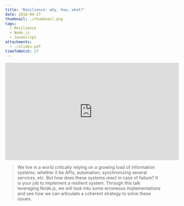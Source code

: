 ```yaml
---
title: 'Resilience: why, how, what?'
date: 2018-09-27
thumbnail: ./thumbnail.png
tags:
  - Resilience
  - Node.js
  - JavaScript
attachments:
  - ./slides.pdf
timeToWatch: 27
---
```


<iframe width="560" height="315" src="https://www.youtube-nocookie.com/embed/szkeEneWsGM?rel=0&showinfo=0&start=3272&end=4834" frameborder="0" allow="autoplay; encrypted-media" allowfullscreen></iframe>

> We live in a world critically relying on a growing load of information
> systems: whether it be APIs, automation, synchronizing several services, etc.
> But how does these systems react in case of failure? It is your job to
> implement a resilient system. Through this talk leveraging Node.js, we will
> look into some erroneous implementations and see how we can articulate a
> coherent strategy to solve these issues.
